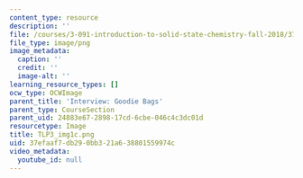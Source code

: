 ```yaml
---
content_type: resource
description: ''
file: /courses/3-091-introduction-to-solid-state-chemistry-fall-2018/37efaaf7db290bb321a638801559974c_TLP3_img1c.png
file_type: image/png
image_metadata:
  caption: ''
  credit: ''
  image-alt: ''
learning_resource_types: []
ocw_type: OCWImage
parent_title: 'Interview: Goodie Bags'
parent_type: CourseSection
parent_uid: 24883e67-2898-17cd-6cbe-046c4c3dc01d
resourcetype: Image
title: TLP3_img1c.png
uid: 37efaaf7-db29-0bb3-21a6-38801559974c
video_metadata:
  youtube_id: null
---
```

